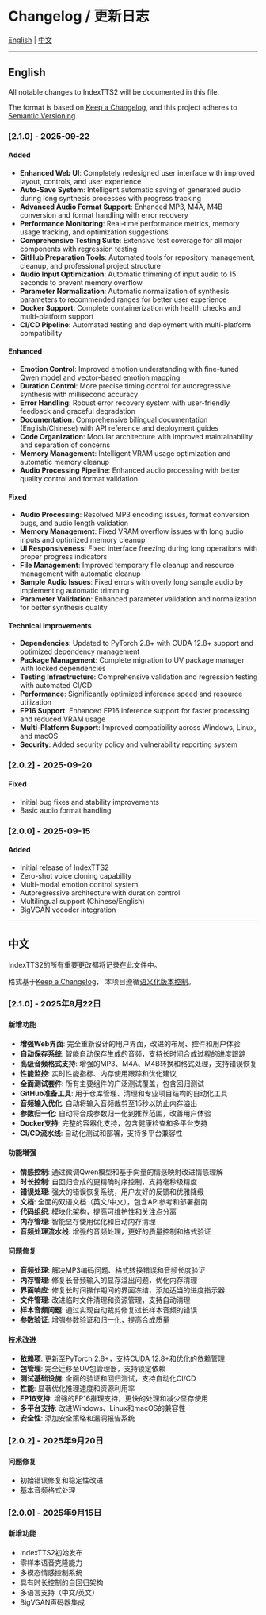 # Changelog / 更新日志

[English](#english) | [中文](#中文)

---

## English

All notable changes to IndexTTS2 will be documented in this file.

The format is based on [Keep a Changelog](https://keepachangelog.com/en/1.0.0/),
and this project adheres to [Semantic Versioning](https://semver.org/spec/v2.0.0.html).

### [2.1.0] - 2025-09-22

#### Added
- **Enhanced Web UI**: Completely redesigned user interface with improved layout, controls, and user experience
- **Auto-Save System**: Intelligent automatic saving of generated audio during long synthesis processes with progress tracking
- **Advanced Audio Format Support**: Enhanced MP3, M4A, M4B conversion and format handling with error recovery
- **Performance Monitoring**: Real-time performance metrics, memory usage tracking, and optimization suggestions
- **Comprehensive Testing Suite**: Extensive test coverage for all major components with regression testing
- **GitHub Preparation Tools**: Automated tools for repository management, cleanup, and professional project structure
- **Audio Input Optimization**: Automatic trimming of input audio to 15 seconds to prevent memory overflow
- **Parameter Normalization**: Automatic normalization of synthesis parameters to recommended ranges for better user experience
- **Docker Support**: Complete containerization with health checks and multi-platform support
- **CI/CD Pipeline**: Automated testing and deployment with multi-platform compatibility

#### Enhanced
- **Emotion Control**: Improved emotion understanding with fine-tuned Qwen model and vector-based emotion mapping
- **Duration Control**: More precise timing control for autoregressive synthesis with millisecond accuracy
- **Error Handling**: Robust error recovery system with user-friendly feedback and graceful degradation
- **Documentation**: Comprehensive bilingual documentation (English/Chinese) with API reference and deployment guides
- **Code Organization**: Modular architecture with improved maintainability and separation of concerns
- **Memory Management**: Intelligent VRAM usage optimization and automatic memory cleanup
- **Audio Processing Pipeline**: Enhanced audio processing with better quality control and format validation

#### Fixed
- **Audio Processing**: Resolved MP3 encoding issues, format conversion bugs, and audio length validation
- **Memory Management**: Fixed VRAM overflow issues with long audio inputs and optimized memory cleanup
- **UI Responsiveness**: Fixed interface freezing during long operations with proper progress indicators
- **File Management**: Improved temporary file cleanup and resource management with automatic cleanup
- **Sample Audio Issues**: Fixed errors with overly long sample audio by implementing automatic trimming
- **Parameter Validation**: Enhanced parameter validation and normalization for better synthesis quality

#### Technical Improvements
- **Dependencies**: Updated to PyTorch 2.8+ with CUDA 12.8+ support and optimized dependency management
- **Package Management**: Complete migration to UV package manager with locked dependencies
- **Testing Infrastructure**: Comprehensive validation and regression testing with automated CI/CD
- **Performance**: Significantly optimized inference speed and resource utilization
- **FP16 Support**: Enhanced FP16 inference support for faster processing and reduced VRAM usage
- **Multi-Platform Support**: Improved compatibility across Windows, Linux, and macOS
- **Security**: Added security policy and vulnerability reporting system

### [2.0.2] - 2025-09-20

#### Fixed
- Initial bug fixes and stability improvements
- Basic audio format handling

### [2.0.0] - 2025-09-15

#### Added
- Initial release of IndexTTS2
- Zero-shot voice cloning capability
- Multi-modal emotion control system
- Autoregressive architecture with duration control
- Multilingual support (Chinese/English)
- BigVGAN vocoder integration

---

## 中文

IndexTTS2的所有重要更改都将记录在此文件中。

格式基于[Keep a Changelog](https://keepachangelog.com/en/1.0.0/)，
本项目遵循[语义化版本控制](https://semver.org/spec/v2.0.0.html)。

### [2.1.0] - 2025年9月22日

#### 新增功能
- **增强Web界面**: 完全重新设计的用户界面，改进的布局、控件和用户体验
- **自动保存系统**: 智能自动保存生成的音频，支持长时间合成过程的进度跟踪
- **高级音频格式支持**: 增强的MP3、M4A、M4B转换和格式处理，支持错误恢复
- **性能监控**: 实时性能指标、内存使用跟踪和优化建议
- **全面测试套件**: 所有主要组件的广泛测试覆盖，包含回归测试
- **GitHub准备工具**: 用于仓库管理、清理和专业项目结构的自动化工具
- **音频输入优化**: 自动将输入音频裁剪至15秒以防止内存溢出
- **参数归一化**: 自动将合成参数归一化到推荐范围，改善用户体验
- **Docker支持**: 完整的容器化支持，包含健康检查和多平台支持
- **CI/CD流水线**: 自动化测试和部署，支持多平台兼容性

#### 功能增强
- **情感控制**: 通过微调Qwen模型和基于向量的情感映射改进情感理解
- **时长控制**: 自回归合成的更精确时序控制，支持毫秒级精度
- **错误处理**: 强大的错误恢复系统，用户友好的反馈和优雅降级
- **文档**: 全面的双语文档（英文/中文），包含API参考和部署指南
- **代码组织**: 模块化架构，提高可维护性和关注点分离
- **内存管理**: 智能显存使用优化和自动内存清理
- **音频处理流水线**: 增强的音频处理，更好的质量控制和格式验证

#### 问题修复
- **音频处理**: 解决MP3编码问题、格式转换错误和音频长度验证
- **内存管理**: 修复长音频输入的显存溢出问题，优化内存清理
- **界面响应**: 修复长时间操作期间的界面冻结，添加适当的进度指示器
- **文件管理**: 改进临时文件清理和资源管理，支持自动清理
- **样本音频问题**: 通过实现自动裁剪修复过长样本音频的错误
- **参数验证**: 增强参数验证和归一化，提高合成质量

#### 技术改进
- **依赖项**: 更新至PyTorch 2.8+，支持CUDA 12.8+和优化的依赖管理
- **包管理**: 完全迁移至UV包管理器，支持锁定依赖
- **测试基础设施**: 全面的验证和回归测试，支持自动化CI/CD
- **性能**: 显著优化推理速度和资源利用率
- **FP16支持**: 增强的FP16推理支持，更快的处理和减少显存使用
- **多平台支持**: 改进Windows、Linux和macOS的兼容性
- **安全性**: 添加安全策略和漏洞报告系统

### [2.0.2] - 2025年9月20日

#### 问题修复
- 初始错误修复和稳定性改进
- 基本音频格式处理

### [2.0.0] - 2025年9月15日

#### 新增功能
- IndexTTS2初始发布
- 零样本语音克隆能力
- 多模态情感控制系统
- 具有时长控制的自回归架构
- 多语言支持（中文/英文）
- BigVGAN声码器集成